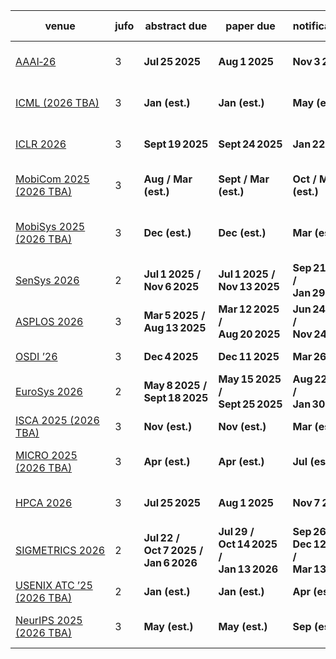 | venue | jufo | abstract due | paper due | notifications | conf. dates | venue summary |
| ------------------------------------------------------------------------------------ | ---- | ------------------------------------ | -------------------------------------- | -------------------------------------- | --------------------- | ---------------------------------------------------------------------------------- |
| [AAAI‑26](https://aaai.org/conference/aaai/aaai-26/)                                 | 3    | **Jul 25 2025**                      | **Aug 1 2025**                         | **Nov 3 2025**                         | **Jan 20–27 2026**    | Flagship broad AI venue (theory→applications); very competitive single‑track feel. |
| [ICML (2026 TBA)](https://icml.cc/)                                                  | 3    | **Jan (est.)**                       | **Jan (est.)**                         | **May (est.)**                         | **Jul 13–19 2025**    | Top ML theory/algorithms venue; 2026 dates not posted—months inferred from 2025.   |
| [ICLR 2026](https://iclr.cc/Conferences/2026/Dates)                                  | 3    | **Sept 19 2025**                     | **Sept 24 2025**                       | **Jan 22 2026**                        | **TBA 2026**          | Premier deep/representation learning conf.; open review, fast cycle.               |
| [MobiCom 2025 (2026 TBA)](https://www.sigmobile.org/mobicom/2025/)                   | 3    | **Aug / Mar (est.)**                 | **Sept / Mar (est.)**                  | **Oct / May (est.)**                   | **Nov 4–8 2025**      | Flagship mobile computing/networking venue; two cycles per year.                   |
| [MobiSys 2025 (2026 TBA)](https://www.sigmobile.org/mobisys/2025/)                   | 3    | **Dec (est.)**                       | **Dec (est.)**                         | **Mar (est.)**                         | **Jun 23–27 2025**    | Leading mobile systems/applications venue; heavy on real-device evaluation.        |
| [SenSys 2026](https://sensys.acm.org/2026/)                                          | 2    | **Jul 1 2025 / Nov 6 2025**          | **Jul 1 2025 / Nov 13 2025**           | **Sep 21 2025 / Jan 29 2026**          | **May 11–14 2026**    | New merged ACM/IEEE sensing & embedded AI systems venue; two rounds.               |
| [ASPLOS 2026](https://www.asplos-conference.org/asplos2026/cfp/)                     | 3    | **Mar 5 2025 / Aug 13 2025**         | **Mar 12 2025 / Aug 20 2025**          | **Jun 24 2025 / Nov 24 2025**          | **Mar 22–26 2026**    | Cross‑disciplinary (arch/PL/OS) systems venue; dual deadlines.                     |
| [OSDI ’26](https://www.usenix.org/conference/osdi26/call-for-papers)                 | 3    | **Dec 4 2025**                       | **Dec 11 2025**                        | **Mar 26 2026**                        | **Jul 13–15 2026**    | USENIX’s premier OS & systems design/impl. symposium.                              |
| [EuroSys 2026](https://2026.eurosys.org/cfp.html#calls)                              | 2    | **May 8 2025 / Sept 18 2025**        | **May 15 2025 / Sept 25 2025**         | **Aug 22 2025 / Jan 30 2026**          | **Apr 13–16 2026**    | Leading European systems conference; spring & fall deadlines.                      |
| [ISCA 2025 (2026 TBA)](https://www.iscaconf.org/isca2025/submit/papers.php)          | 3    | **Nov (est.)**                       | **Nov (est.)**                         | **Mar (est.)**                         | **Jun 21–25 2025**    | Top computer architecture venue; months from 2025 cycle.                           |
| [MICRO 2025 (2026 TBA)](https://www.microarch.org/micro58/)                          | 3    | **Apr (est.)**                       | **Apr (est.)**                         | **Jul (est.)**                         | **Oct 18–22 2025**    | Premier microarchitecture/compiler/HW–SW interface conf.                           |
| [HPCA 2026](https://hpca-conf.org/2026/)                                             | 3    | **Jul 25 2025**                      | **Aug 1 2025**                         | **Nov 7 2025**                         | **Jan 31–Feb 4 2026** | IEEE high‑performance computer architecture symposium.                             |
| [SIGMETRICS 2026](https://www.sigmetrics.org/sigmetrics2026/call_for_papers.html)    | 2    | **Jul 22 / Oct 7 2025 / Jan 6 2026** | **Jul 29 / Oct 14 2025 / Jan 13 2026** | **Sep 26 / Dec 12 2025 / Mar 13 2026** | **Jun 8–12 2026**     | Flagship performance measurement/analysis venue (papers in POMACS).                |
| [USENIX ATC ’25 (2026 TBA)](https://www.usenix.org/conference/atc25/call-for-papers) | 2    | **Jan (est.)**                       | **Jan (est.)**                         | **Apr (est.)**                         | **Jul 7–9 2025**      | Broad practical systems venue; months inferred from 2025.                          |
| [NeurIPS 2025 (2026 TBA)](https://neurips.cc/Conferences/2025/CallForPapers)         | 3    | **May (est.)**                       | **May (est.)**                         | **Sep (est.)**                         | **Dec 2–7 2025**      | Top ML/AI conf. spanning DL, neuroscience, optimization; 2026 months inferred.     |
